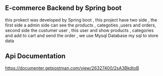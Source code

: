 ## E-commerce Backend by Spring boot 
this prokect was developed by Spring boot , this project have two side , the first side a admin side can see the products , categoties ,users and orders, second side the custumer user ,
this user and show products , categories  and add to cart and send the order , we use Mysql Database my sql to store data 


## Api Documentation 
https://documenter.getpostman.com/view/26327400/2sA3BkdtoB


